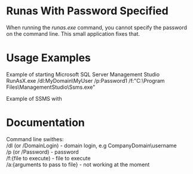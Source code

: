 # Runas With Password Specified
When running the _runas.exe_ command, you cannot specify the password on the command line.  This small application fixes that.

# Usage Examples

Example of starting Microsoft SQL Server Management Studio  
RunAsX.exe /dl:MyDomain\MyUser /p:Password1 /f:"C:\Program Files\ManagementStudio\Ssms.exe"

Example of SSMS with 

# Documentation

Command line swithes:  
/dl (or /DomainLogin) - domain login, e.g CompanyDomain\username  
/p (or /Password) - password  
/f:{file to execute) - file to execute  
/a:{arguments to pass to file} - not working at the moment  
